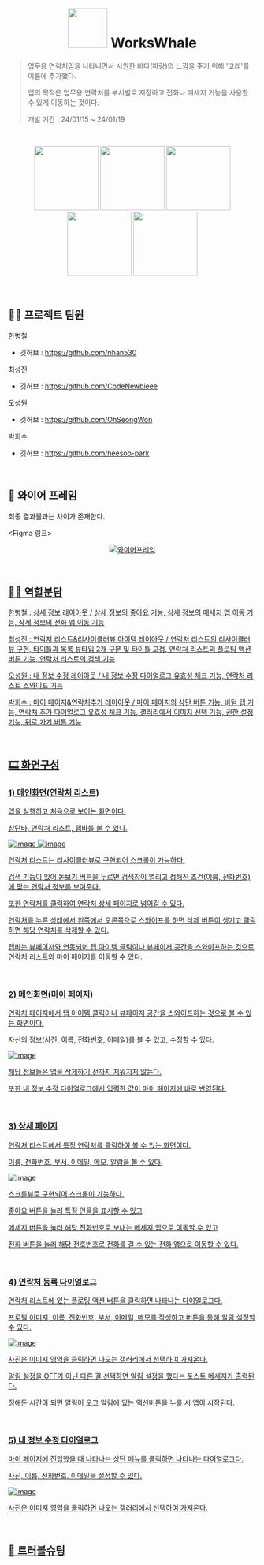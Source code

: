 <h1 align="center">
<img width="80px" src="https://github.com/WorksWhale/WorksWhale/assets/80674868/00fcc37c-0846-4b55-8b45-9c6d75f2f1eb" alt="" />
 WorksWhale
</h1>

> 업무용 연락처임을 나타내면서 시원한 바다(파랑)의 느낌을 주기 위해 '고래'를 이름에 추가했다.
> 
> 앱의 목적은 업무용 연락처를 부서별로 저장하고 전화나 메세지 기능을 사용할 수 있게 이동하는 것이다.
>
> 개발 기간 : 24/01/15 ~ 24/01/19

<br/>

<p align ="center">
 <img alt="" src ="https://github.com/WorksWhale/WorksWhale/assets/80674868/f84d930c-a113-4dec-b2eb-31f3d42f9423" width="130" heigth="60" />
 <img alt="" src ="https://github.com/WorksWhale/WorksWhale/assets/80674868/d122fec5-a8e1-48b6-8acd-bf69241f0d57" width="130" heigth="60" />
 <img alt="" src ="https://github.com/WorksWhale/WorksWhale/assets/80674868/c4515c1d-72df-4ce8-9751-39494b95b087" width="130" heigth="60" />
 <img alt="" src ="https://github.com/WorksWhale/WorksWhale/assets/80674868/fbad6903-a132-47f9-bcc8-96758cde4c11" width="130" heigth="60" />
 <img alt="" src ="https://github.com/WorksWhale/WorksWhale/assets/80674868/49fffee5-1109-4637-92fd-356c2865b3b1" width="130" heigth="60" />
</p>

<br/>

## 👨‍💻 프로젝트 팀원
한병철

- 깃허브 : <https://github.com/rihan530>

최성진

- 깃허브 : <https://github.com/CodeNewbieee>

오성원

- 깃허브 : <https://github.com/OhSeongWon>

박희수

- 깃허브 : <https://github.com/heesoo-park>

<br/>

## 🧭 와이어 프레임
최종 결과물과는 차이가 존재한다.

<Figma 링크>

<p align="center">
  <a href="https://www.figma.com/file/O4cof7WVCxbgDMRaralSyk/%EC%88%99%EB%A0%A8-%ED%8C%80%EA%B3%BC%EC%A0%9C-7%EC%A1%B0?type=design&node-id=0-1&mode=design&t=mckZYNV20nst6dpF-0">
    <img alt="와이어프레임" src="https://github.com/WorksWhale/WorksWhale/assets/80674868/411f98e5-73ac-4171-ae95-8a3386dbd758">
</p>

<br/>

## 🐱‍🐉 역할분담
한병철 : 상세 정보 레이아웃 / 상세 정보의 좋아요 기능, 상세 정보의 메세지 앱 이동 기능, 상세 정보의 전화 앱 이동 기능

최성진 : 연락처 리스트&리사이클러뷰 아이템 레이아웃 / 연락처 리스트의 리사이클러뷰 구현, 타이틀과 목록 뷰타입 2개 구분 및 타이틀 고정, 연락처 리스트의 플로팅 액션 버튼 기능, 연락처 리스트의 검색 기능

오성원 : 내 정보 수정 레이아웃 / 내 정보 수정 다이얼로그 유효성 체크 기능, 연락처 리스트 스와이프 기능

박희수 : 마이 페이지&연락처추가 레이아웃 / 마이 페이지의 상단 버튼 기능, 바텀 탭 기능, 연락처 추가 다이얼로그 유효성 체크 기능, 갤러리에서 이미지 선택 기능, 권한 설정 기능, 뒤로 가기 버튼 기능

<br/>

## 🎞 화면구성
### 1) 메인화면(연락처 리스트)
앱을 실행하고 처음으로 보이는 화면이다.

상단바, 연락처 리스트, 탭바를 볼 수 있다.

![image](https://github.com/WorksWhale/WorksWhale/assets/80674868/f84d930c-a113-4dec-b2eb-31f3d42f9423)
![image](https://github.com/WorksWhale/WorksWhale/assets/80674868/d4115c9f-421f-45d4-be11-0a1395dfda15)


연락처 리스트는 리사이클러뷰로 구현되어 스크롤이 가능하다.

검색 기능이 있어 돋보기 버튼을 누르면 검색창이 열리고 정해진 조건(이름, 전화번호)에 맞는 연락처 정보를 보여준다.

또한 연락처를 클릭하여 연락처 상세 페이지로 넘어갈 수 있다.

연락처를 누른 상태에서 왼쪽에서 오른쪽으로 스와이프를 하면 삭제 버튼이 생기고 클릭하면 해당 연락처를 삭제할 수 있다.

탭바는 뷰페이저와 연동되어 탭 아이템 클릭이나 뷰페이저 공간을 스와이프하는 것으로 연락처 리스트와 마이 페이지를 이동할 수 있다.

<br/>

### 2) 메인화면(마이 페이지)
연락처 페이지에서 탭 아이템 클릭이나 뷰페이저 공간을 스와이프하는 것으로 볼 수 있는 화면이다.

자신의 정보(사진, 이름, 전화번호, 이메일)를 볼 수 있고, 수정할 수 있다.

![image](https://github.com/WorksWhale/WorksWhale/assets/80674868/d122fec5-a8e1-48b6-8acd-bf69241f0d57)

해당 정보들은 앱을 삭제하기 전까지 지워지지 않는다.

또한 내 정보 수정 다이얼로그에서 입력한 값이 마이 페이지에 바로 반영된다.

<br/>

### 3) 상세 페이지
연락처 리스트에서 특정 연락처를 클릭하여 볼 수 있는 화면이다.

이름, 전화번호, 부서, 이메일, 메모, 알람을 볼 수 있다.

![image](https://github.com/WorksWhale/WorksWhale/assets/80674868/c4515c1d-72df-4ce8-9751-39494b95b087)

스크롤뷰로 구현되어 스크롤이 가능하다.

좋아요 버튼을 눌러 특정 인물을 표시할 수 있고

메세지 버튼을 눌러 해당 전화번호로 보내는 메세지 앱으로 이동할 수 있고

전화 버튼을 눌러 해당 전호번호로 전화를 걸 수 있는 전화 앱으로 이동할 수 있다.

<br/>

### 4) 연락처 등록 다이얼로그
연락처 리스트에 있는 플로팅 액션 버튼을 클릭하면 나타나는 다이얼로그다.

프로필 이미지, 이름, 전화번호, 부서, 이메일, 메모를 작성하고 버튼을 통해 알림 설정할 수 있다.

![image](https://github.com/WorksWhale/WorksWhale/assets/80674868/fbad6903-a132-47f9-bcc8-96758cde4c11)

사진은 이미지 영역을 클릭하면 나오는 갤러리에서 선택하여 가져온다.

알림 설정을 OFF가 아닌 다른 걸 선택하면 알림 설정을 했다는 토스트 메세지가 출력된다.

정해둔 시간이 되면 알림이 오고 알림에 있는 액션버튼을 누를 시 앱이 시작된다.

<br/>

### 5) 내 정보 수정 다이얼로그
마이 페이지에 진입했을 때 나타나는 상단 메뉴를 클릭하면 나타나는 다이얼로그다.

사진, 이름, 전화번호, 이메일을 설정할 수 있다.

![image](https://github.com/WorksWhale/WorksWhale/assets/80674868/49fffee5-1109-4637-92fd-356c2865b3b1)

사진은 이미지 영역을 클릭하면 나오는 갤러리에서 선택하여 가져온다.

<br/>

## 🚨 트러블슈팅

